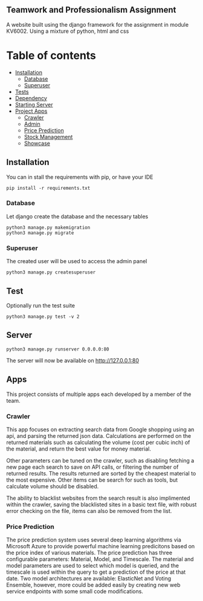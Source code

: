## Teamwork and Professionalism Assignment
A website built using the django framework for the assignment in module KV6002. Using a mixture of python, html and css

Table of contents
=================

<!--ts-->
   * [Installation](#Installation)
      * [Database](#Database)
      * [Superuser](#Superuser)
   * [Tests](#Tests)
   * [Dependency](#Dependency)
   * [Starting Server](#Server)
   * [Project Apps](#apps)
      * [Crawler](#crawler)
      * [Admin](#admin)
      * [Price Prediction](#priceprediction)
      * [Stock Management](#stock)
      * [Showcase](#showcase)
<!--te-->

## Installation
You can in stall the requirements with pip, or have your IDE

```
pip install -r requirements.txt
```

### Database

Let django create the database and the necessary tables
```
python3 manage.py makemigration
python3 manage.py migrate
```

### Superuser

The created user will be used to access the admin panel
```
python3 manage.py createsuperuser
```

## Test
Optionally run the test suite
```
python3 manage.py test -v 2
```

## Server

```
python3 manage.py runserver 0.0.0.0:80
```
The server will now be available on http://127.0.0.1:80

## Apps
This project consists of multiple apps each developed by a member of the team.

### Crawler
This app focuses on extracting search data from Google shopping using an api, and parsing the returned json data. Calculations are performed on the returned 
materials such as calculating the volume (cost per cubic inch) of the material, and return the best value for money material.

Other parameters can be tuned on the crawler, such as disabling fetching a new page each search to save on API calls, or filtering the number of returned results. The results returned are sorted by the cheapest material to the most expensive. Other items can be search for such as tools, but calculate volume should be disabled.

The ability to blacklist websites from the search result is also implimented within the crawler, saving the blacklisted sites in a basic text file, with robust error checking on the file, items can also be removed from the list.

### Price Prediction
The price prediction system uses several deep learning algorithms via Microsoft Azure to provide powerful machine learning predicitons based on the price index of various materials. The price prediction has three configurable parameters: Material, Model, and Timescale. The material and model parameters are used to select which model is queried, and the timescale is used within the query to get a prediction of the price at that date. Two model architectures are available: ElasticNet and Voting Ensemble, however, more could be added easily by creating new web service endpoints with some small code modifications.
